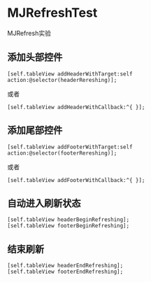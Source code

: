 # MJRefreshTest
MJRefresh实验
## 添加头部控件
```objc
[self.tableView addHeaderWithTarget:self action:@selector(headerRereshing)];
```

或者
```objc
[self.tableView addHeaderWithCallback:^{ }];
```
 
## 添加尾部控件
```objc
[self.tableView addFooterWithTarget:self action:@selector(footerRereshing)];
```

或者
```objc
[self.tableView addFooterWithCallback:^{ }];
```

## 自动进入刷新状态
```objc
[self.tableView headerBeginRefreshing];
[self.tableView footerBeginRefreshing];
```
 
## 结束刷新
```objc
[self.tableView headerEndRefreshing];
[self.tableView footerEndRefreshing];
```